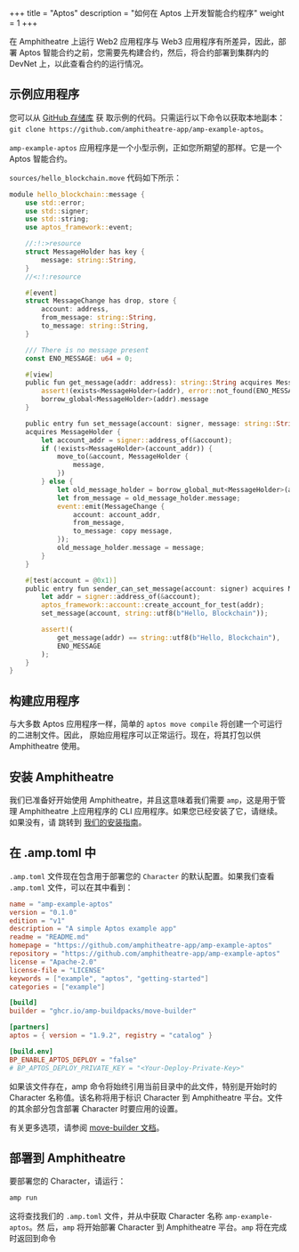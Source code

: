+++
title = "Aptos"
description = "如何在 Aptos 上开发智能合约程序"
weight = 1
+++

在 Amphitheatre 上运行 Web2 应用程序与 Web3 应用程序有所差异，因此，部署 Aptos 智能合约之前，您需要先构建合约，然后，将合约部署到集群内的 DevNet 上，以此查看合约的运行情况。

## 示例应用程序

您可以从 [GitHub 存储库](https://github.com/amphitheatre-app/amp-example-aptos) 获
取示例的代码。只需运行以下命令以获取本地副本：`git clone
https://github.com/amphitheatre-app/amp-example-aptos`。

`amp-example-aptos` 应用程序是一个小型示例，正如您所期望的那样。它是一个 Aptos 智能合约。

`sources/hello_blockchain.move` 代码如下所示：

```rust
module hello_blockchain::message {
    use std::error;
    use std::signer;
    use std::string;
    use aptos_framework::event;

    //:!:>resource
    struct MessageHolder has key {
        message: string::String,
    }
    //<:!:resource

    #[event]
    struct MessageChange has drop, store {
        account: address,
        from_message: string::String,
        to_message: string::String,
    }

    /// There is no message present
    const ENO_MESSAGE: u64 = 0;

    #[view]
    public fun get_message(addr: address): string::String acquires MessageHolder {
        assert!(exists<MessageHolder>(addr), error::not_found(ENO_MESSAGE));
        borrow_global<MessageHolder>(addr).message
    }

    public entry fun set_message(account: signer, message: string::String)
    acquires MessageHolder {
        let account_addr = signer::address_of(&account);
        if (!exists<MessageHolder>(account_addr)) {
            move_to(&account, MessageHolder {
                message,
            })
        } else {
            let old_message_holder = borrow_global_mut<MessageHolder>(account_addr);
            let from_message = old_message_holder.message;
            event::emit(MessageChange {
                account: account_addr,
                from_message,
                to_message: copy message,
            });
            old_message_holder.message = message;
        }
    }

    #[test(account = @0x1)]
    public entry fun sender_can_set_message(account: signer) acquires MessageHolder {
        let addr = signer::address_of(&account);
        aptos_framework::account::create_account_for_test(addr);
        set_message(account, string::utf8(b"Hello, Blockchain"));

        assert!(
            get_message(addr) == string::utf8(b"Hello, Blockchain"),
            ENO_MESSAGE
        );
    }
}
```

## 构建应用程序

与大多数 Aptos 应用程序一样，简单的 `aptos move compile` 将创建一个可运行的二进制文件。因此，
原始应用程序可以正常运行。现在，将其打包以供 Amphitheatre 使用。

## 安装 Amphitheatre

我们已准备好开始使用 Amphitheatre，并且这意味着我们需要 `amp`，这是用于管理
Amphitheatre 上应用程序的 CLI 应用程序。如果您已经安装了它，请继续。如果没有，请
跳转到 [我们的安装指南](@/installation/_index.zh.md)。

## 在 .amp.toml 中

`.amp.toml` 文件现在包含用于部署您的 `Character` 的默认配置。如果我们查看
`.amp.toml` 文件，可以在其中看到：

```toml
name = "amp-example-aptos"
version = "0.1.0"
edition = "v1"
description = "A simple Aptos example app"
readme = "README.md"
homepage = "https://github.com/amphitheatre-app/amp-example-aptos"
repository = "https://github.com/amphitheatre-app/amp-example-aptos"
license = "Apache-2.0"
license-file = "LICENSE"
keywords = ["example", "aptos", "getting-started"]
categories = ["example"]

[build]
builder = "ghcr.io/amp-buildpacks/move-builder"

[partners]
aptos = { version = "1.9.2", registry = "catalog" }

[build.env]
BP_ENABLE_APTOS_DEPLOY = "false"
# BP_APTOS_DEPLOY_PRIVATE_KEY = "<Your-Deploy-Private-Key>"
```

如果该文件存在，amp 命令将始终引用当前目录中的此文件，特别是开始时的 Character
名称值。该名称将用于标识 Character 到 Amphitheatre 平台。文件的其余部分包含部署
Character 时要应用的设置。

有关更多选项，请参阅 [move-builder 文档](https://github.com/amp-buildpacks/move-builder)。

## 部署到 Amphitheatre

要部署您的 Character，请运行：

```sh
amp run
```

这将查找我们的 `.amp.toml` 文件，并从中获取 Character 名称 `amp-example-aptos`。然
后，`amp` 将开始部署 Character 到 Amphitheatre 平台。`amp` 将在完成时返回到命令
